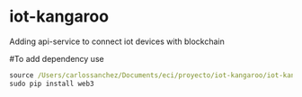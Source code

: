 # iot-kangaroo

Adding api-service to connect iot devices with blockchain


#To add dependency use
```cmd
source /Users/carlossanchez/Documents/eci/proyecto/iot-kangaroo/iot-kangaroo/bin/activate
sudo pip install web3
```